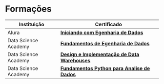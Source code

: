 # Formações

| Instituição                         | Certificado                                            |
|----------------------------------|--------------------------------------------------------|
| Alura                            | [**Iniciando com Egenharia de Dados**]([link_para_o_certificado_1](https://github.com/will-rds/Certificados/blob/main/Alura/Iniciando-engenharia-de-dados-alura.pdf))            |
| Data Science Academy             | [**Fundamentos de Egenharia de Dados**]([link_para_o_certificado_2](https://github.com/will-rds/Certificados/blob/main/DSA/Fundamentos-de-engenharia-de-dados.pdf))            |
| Data Science Academy             | [**Design e Implementação de Data Warehouses**]([link_para_o_certificado_3](https://github.com/will-rds/Certificados/blob/main/DSA/Design-e-implementacao-de-data-warehouses.pdf))            |
| Data Science Academy             | [**Fundamentos Python para Analise de Dados**](https://github.com/will-rds/Certificados/blob/main/DSA/Fundamentos-de-linguagem-python-para-analise-de-dados-e-data-science_UltimoModulo.pdf)            |
